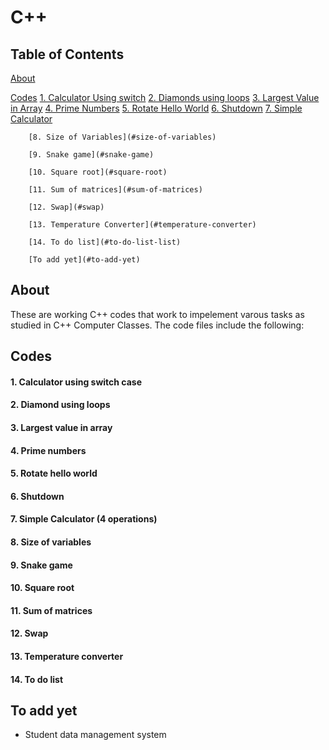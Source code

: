 # C++

## Table of Contents
[About](#about)

[Codes](#codes)
        [1. Calculator Using switch](#calculator-using-switch-case)
        [2. Diamonds using loops](#diamond-using-loops)
        [3. Largest Value in Array](#largest-value-in-array)
        [4. Prime Numbers](#4-prime-numbers)
        [5. Rotate Hello World](#rotate-hello-world)
        [6. Shutdown](#shutdown)
        [7. Simple Calculator](#simple-calculator-4-operations)

        [8. Size of Variables](#size-of-variables)

        [9. Snake game](#snake-game)

        [10. Square root](#square-root)

        [11. Sum of matrices](#sum-of-matrices)

        [12. Swap](#swap)

        [13. Temperature Converter](#temperature-converter)

        [14. To do list](#to-do-list-list)

        [To add yet](#to-add-yet)

## About
These are working C++ codes that work to impelement varous tasks as studied in  C++ Computer Classes. 
The code files include the following:




## Codes
#### 1. Calculator using  switch case
#### 2. Diamond using loops
#### 3. Largest value in array
#### 4. Prime numbers
#### 5. Rotate hello world
#### 6. Shutdown
#### 7. Simple Calculator (4 operations)
#### 8. Size of variables
#### 9. Snake game
#### 10. Square root
#### 11. Sum of  matrices
#### 12. Swap
#### 13. Temperature converter
#### 14. To do list 


## To add yet
* Student data management system
